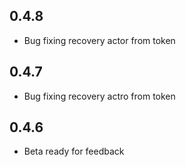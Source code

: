 ## 0.4.8

- Bug fixing recovery actor from token

## 0.4.7

- Bug fixing recovery actro from token

## 0.4.6

- Beta ready for feedback